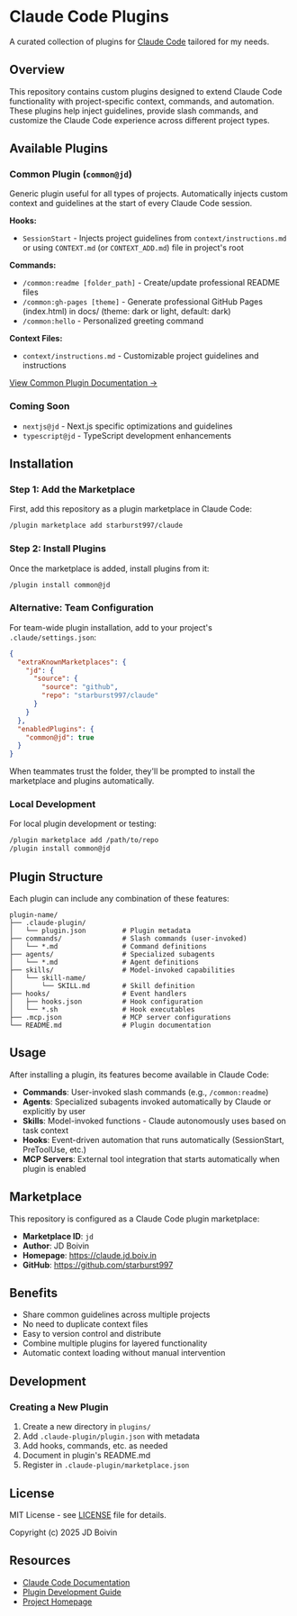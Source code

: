 # Claude Code Plugins

A curated collection of plugins for [Claude Code](https://claude.com/claude-code) tailored for my needs.

## Overview

This repository contains custom plugins designed to extend Claude Code functionality with project-specific context, commands, and automation. These plugins help inject guidelines, provide slash commands, and customize the Claude Code experience across different project types.

## Available Plugins

### Common Plugin (`common@jd`)

Generic plugin useful for all types of projects. Automatically injects custom context and guidelines at the start of every Claude Code session.

**Hooks:**

- `SessionStart` - Injects project guidelines from `context/instructions.md` or using `CONTEXT.md` (or `CONTEXT_ADD.md`) file in project's root

**Commands:**

- `/common:readme [folder_path]` - Create/update professional README files
- `/common:gh-pages [theme]` - Generate professional GitHub Pages (index.html) in docs/ (theme: dark or light, default: dark)
- `/common:hello` - Personalized greeting command

**Context Files:**

- `context/instructions.md` - Customizable project guidelines and instructions

[View Common Plugin Documentation →](./plugins/common/README.md)

### Coming Soon

- `nextjs@jd` - Next.js specific optimizations and guidelines
- `typescript@jd` - TypeScript development enhancements

## Installation

### Step 1: Add the Marketplace

First, add this repository as a plugin marketplace in Claude Code:

```bash
/plugin marketplace add starburst997/claude
```

### Step 2: Install Plugins

Once the marketplace is added, install plugins from it:

```bash
/plugin install common@jd
```

### Alternative: Team Configuration

For team-wide plugin installation, add to your project's `.claude/settings.json`:

```json
{
  "extraKnownMarketplaces": {
    "jd": {
      "source": {
        "source": "github",
        "repo": "starburst997/claude"
      }
    }
  },
  "enabledPlugins": {
    "common@jd": true
  }
}
```

When teammates trust the folder, they'll be prompted to install the marketplace and plugins automatically.

### Local Development

For local plugin development or testing:

```bash
/plugin marketplace add /path/to/repo
/plugin install common@jd
```

## Plugin Structure

Each plugin can include any combination of these features:

```
plugin-name/
├── .claude-plugin/
│   └── plugin.json         # Plugin metadata
├── commands/               # Slash commands (user-invoked)
│   └── *.md                # Command definitions
├── agents/                 # Specialized subagents
│   └── *.md                # Agent definitions
├── skills/                 # Model-invoked capabilities
│   └── skill-name/
│       └── SKILL.md        # Skill definition
├── hooks/                  # Event handlers
│   ├── hooks.json          # Hook configuration
│   └── *.sh                # Hook executables
├── .mcp.json               # MCP server configurations
└── README.md               # Plugin documentation
```

## Usage

After installing a plugin, its features become available in Claude Code:

- **Commands**: User-invoked slash commands (e.g., `/common:readme`)
- **Agents**: Specialized subagents invoked automatically by Claude or explicitly by user
- **Skills**: Model-invoked functions - Claude autonomously uses based on task context
- **Hooks**: Event-driven automation that runs automatically (SessionStart, PreToolUse, etc.)
- **MCP Servers**: External tool integration that starts automatically when plugin is enabled

## Marketplace

This repository is configured as a Claude Code plugin marketplace:

- **Marketplace ID**: `jd`
- **Author**: JD Boivin
- **Homepage**: https://claude.jd.boiv.in
- **GitHub**: https://github.com/starburst997

## Benefits

- Share common guidelines across multiple projects
- No need to duplicate context files
- Easy to version control and distribute
- Combine multiple plugins for layered functionality
- Automatic context loading without manual intervention

## Development

### Creating a New Plugin

1. Create a new directory in `plugins/`
2. Add `.claude-plugin/plugin.json` with metadata
3. Add hooks, commands, etc. as needed
4. Document in plugin's README.md
5. Register in `.claude-plugin/marketplace.json`

## License

MIT License - see [LICENSE](./LICENSE) file for details.

Copyright (c) 2025 JD Boivin

## Resources

- [Claude Code Documentation](https://docs.claude.com/en/docs/claude-code)
- [Plugin Development Guide](https://docs.claude.com/en/docs/claude-code/plugins)
- [Project Homepage](https://claude.jd.boiv.in)
